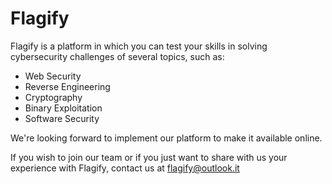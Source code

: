 # Flagify

Flagify is a platform in which you can test your skills in solving cybersecurity challenges of several topics,
such as:

* Web Security
* Reverse Engineering
* Cryptography
* Binary Exploitation
* Software Security

We're looking forward to implement our platform to make it available online.

If you wish to join our team or if you just want to share with us your experience with Flagify, contact us at [flagify@outlook.it](flagify@outlook.it)
